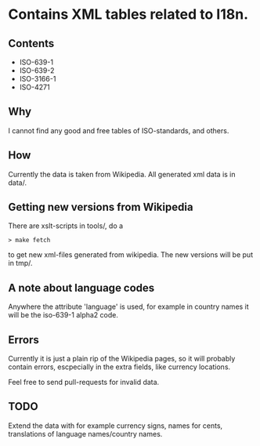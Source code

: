 # Contains XML tables related to I18n.

## Contents

* ISO-639-1
* ISO-639-2
* ISO-3166-1
* ISO-4271

## Why

I cannot find any good and free tables of ISO-standards, and others.

## How

Currently the data is taken from Wikipedia. All generated xml data is in data/.

## Getting new versions from Wikipedia

There are xslt-scripts in tools/, do a

    > make fetch

to get new xml-files generated from wikipedia. The new versions will be put in tmp/.

## A note about language codes

Anywhere the attribute 'language' is used, for example in country names it will be the iso-639-1 alpha2 code.

## Errors

Currently it is just a plain rip of the Wikipedia pages, so it will probably contain errors, escpecially in the extra fields, like currency locations.

Feel free to send pull-requests for invalid data.

## TODO

Extend the data with for example currency signs, names for cents, translations of language names/country names.

